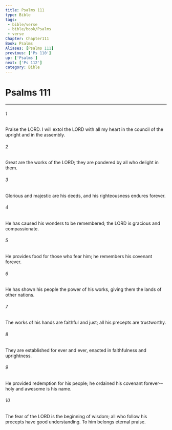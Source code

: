 ```yaml
---
title: Psalms 111
type: Bible
tags:
 - bible/verse
 - bible/book/Psalms
 - verse
Chapter: Chapter111
Book: Psalms
Aliases: [Psalms 111]
previous: ['Ps 110']
up: ['Psalms']
next: ['Ps 112']
category: Bible
---
```

# Psalms 111

***


###### 1 
Praise the LORD. I will extol the LORD with all my heart in the council of the upright and in the assembly. 

###### 2 
Great are the works of the LORD; they are pondered by all who delight in them. 

###### 3 
Glorious and majestic are his deeds, and his righteousness endures forever. 

###### 4 
He has caused his wonders to be remembered; the LORD is gracious and compassionate. 

###### 5 
He provides food for those who fear him; he remembers his covenant forever. 

###### 6 
He has shown his people the power of his works, giving them the lands of other nations. 

###### 7 
The works of his hands are faithful and just; all his precepts are trustworthy. 

###### 8 
They are established for ever and ever, enacted in faithfulness and uprightness. 

###### 9 
He provided redemption for his people; he ordained his covenant forever-- holy and awesome is his name. 

###### 10 
The fear of the LORD is the beginning of wisdom; all who follow his precepts have good understanding. To him belongs eternal praise. 
